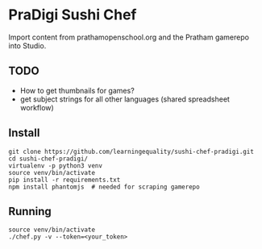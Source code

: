 PraDigi Sushi Chef
==================
Import content from prathamopenschool.org and the Pratham gamerepo into Studio.



TODO
----

  - How to get thumbnails for games?
  - get subject strings for all other languages (shared spreadsheet workflow)



Install
-------

    git clone https://github.com/learningequality/sushi-chef-pradigi.git
    cd sushi-chef-pradigi/
    virtualenv -p python3 venv
    source venv/bin/activate
    pip install -r requirements.txt
    npm install phantomjs  # needed for scraping gamerepo



Running
-------

    source venv/bin/activate
    ./chef.py -v --token=<your_token>


